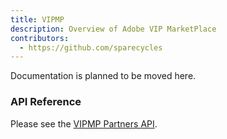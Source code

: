 ```yaml
---
title: VIPMP
description: Overview of Adobe VIP MarketPlace
contributors:
  - https://github.com/sparecycles 
---
```


Documentation is planned to be moved here.

### API Reference

Please see the [VIPMP Partners API](api/).
